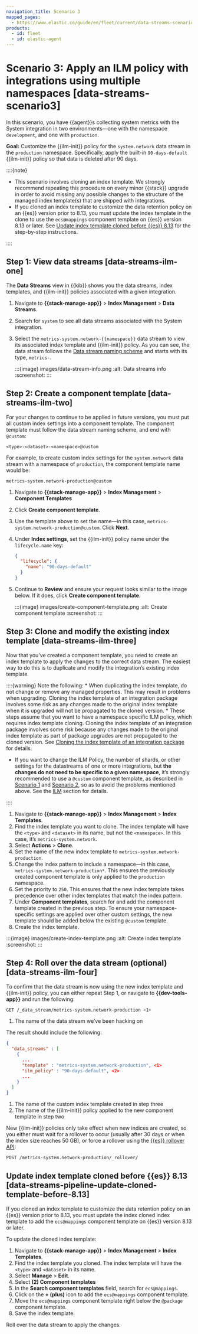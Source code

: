 ```yaml
---
navigation_title: Scenario 3
mapped_pages:
  - https://www.elastic.co/guide/en/fleet/current/data-streams-scenario3.html
products:
  - id: fleet
  - id: elastic-agent
---
```


# Scenario 3: Apply an ILM policy with integrations using multiple namespaces [data-streams-scenario3]


In this scenario, you have {{agent}}s collecting system metrics with the System integration in two environments—​one with the namespace `development`, and one with `production`.

**Goal:** Customize the {{ilm-init}} policy for the `system.network` data stream in the `production` namespace. Specifically, apply the built-in `90-days-default` {{ilm-init}} policy so that data is deleted after 90 days.

::::{note}
* This scenario involves cloning an index template. We strongly recommend repeating this procedure on every minor {{stack}} upgrade in order to avoid missing any possible changes to the structure of the managed index template(s) that are shipped with integrations.
* If you cloned an index template to customize the data retention policy on an {{es}} version prior to 8.13, you must update the index template in the clone to use the `ecs@mappings` component template on {{es}} version 8.13 or later. See [Update index template cloned before {{es}} 8.13](#data-streams-pipeline-update-cloned-template-before-8.13) for the step-by-step instructions.

::::



## Step 1: View data streams [data-streams-ilm-one]

The **Data Streams** view in {{kib}} shows you the data streams, index templates, and {{ilm-init}} policies associated with a given integration.

1. Navigate to **{{stack-manage-app}}** > **Index Management** > **Data Streams**.
2. Search for `system` to see all data streams associated with the System integration.
3. Select the `metrics-system.network-{{namespace}}` data stream to view its associated index template and {{ilm-init}} policy. As you can see, the data stream follows the [Data stream naming scheme](/reference/fleet/data-streams.md#data-streams-naming-scheme) and starts with its type, `metrics-`.

    :::{image} images/data-stream-info.png
    :alt: Data streams info
    :screenshot:
    :::



## Step 2: Create a component template [data-streams-ilm-two]

For your changes to continue to be applied in future versions, you must put all custom index settings into a component template. The component template must follow the data stream naming scheme, and end with `@custom`:

```text
<type>-<dataset>-<namespace>@custom
```

For example, to create custom index settings for the `system.network` data stream with a namespace of `production`, the component template name would be:

```text
metrics-system.network-production@custom
```

1. Navigate to **{{stack-manage-app}}** > **Index Management** > **Component Templates**
2. Click **Create component template**.
3. Use the template above to set the name—​in this case, `metrics-system.network-production@custom`. Click **Next**.
4. Under **Index settings**, set the {{ilm-init}} policy name under the `lifecycle.name` key:

    ```json
    {
      "lifecycle": {
        "name": "90-days-default"
      }
    }
    ```

5. Continue to **Review** and ensure your request looks similar to the image below. If it does, click **Create component template**.

    :::{image} images/create-component-template.png
    :alt: Create component template
    :screenshot:
    :::



## Step 3: Clone and modify the existing index template [data-streams-ilm-three]

Now that you’ve created a component template, you need to create an index template to apply the changes to the correct data stream. The easiest way to do this is to duplicate and modify the integration’s existing index template.

::::{warning}
Note the following: * When duplicating the index template, do not change or remove any managed properties. This may result in problems when upgrading. Cloning the index template of an integration package involves some risk as any changes made to the original index template when it is upgraded will not be propagated to the cloned version. * These steps assume that you want to have a namespace specific ILM policy, which requires index template cloning. Cloning the index template of an integration package involves some risk because any changes made to the original index template as part of package upgrades are not propagated to the cloned version. See [Cloning the index template of an integration package](/reference/fleet/integrations-assets-best-practices.md#assets-restrictions-cloning-index-template) for details.

+ If you want to change the ILM Policy, the number of shards, or other settings for the datastreams of one or more integrations, but **the changes do not need to be specific to a given namespace**, it’s strongly recommended to use a `@custom` component template, as described in [Scenario 1](/reference/fleet/data-streams-scenario1.md) and [Scenario 2](/reference/fleet/data-streams-scenario2.md), so as to avoid the problems mentioned above. See the [ILM](/reference/fleet/data-streams.md#data-streams-ilm) section for details.

::::


1. Navigate to **{{stack-manage-app}}** > **Index Management** > **Index Templates**.
2. Find the index template you want to clone. The index template will have the `<type>` and `<dataset>` in its name, but not the `<namespace>`. In this case, it’s `metrics-system.network`.
3. Select **Actions** > **Clone**.
4. Set the name of the new index template to `metrics-system.network-production`.
5. Change the index pattern to include a namespace—​in this case, `metrics-system.network-production*`. This ensures the previously created component template is only applied to the `production` namespace.
6. Set the priority to `250`. This ensures that the new index template takes precedence over other index templates that match the index pattern.
7. Under **Component templates**, search for and add the component template created in the previous step. To ensure your namespace-specific settings are applied over other custom settings, the new template should be added below the existing `@custom` template.
8. Create the index template.

:::{image} images/create-index-template.png
:alt: Create index template
:screenshot:
:::


## Step 4: Roll over the data stream (optional) [data-streams-ilm-four]

To confirm that the data stream is now using the new index template and {{ilm-init}} policy, you can either repeat Step 1, or navigate to **{{dev-tools-app}}** and run the following:

```bash
GET /_data_stream/metrics-system.network-production <1>
```

1. The name of the data stream we’ve been hacking on


The result should include the following:

```json
{
  "data_streams" : [
    {
      ...
      "template" : "metrics-system.network-production", <1>
      "ilm_policy" : "90-days-default", <2>
      ...
    }
  ]
}
```

1. The name of the custom index template created in step three
2. The name of the {{ilm-init}} policy applied to the new component template in step two


New {{ilm-init}} policies only take effect when new indices are created, so you either must wait for a rollover to occur (usually after 30 days or when the index size reaches 50 GB), or force a rollover using the [{{es}} rollover API](https://www.elastic.co/docs/api/doc/elasticsearch/operation/operation-indices-rollover):

```bash
POST /metrics-system.network-production/_rollover/
```


## Update index template cloned before {{es}} 8.13 [data-streams-pipeline-update-cloned-template-before-8.13]

If you cloned an index template to customize the data retention policy on an {{es}} version prior to 8.13, you must update the index cloned index template to add the `ecs@mappings` component template on {{es}} version 8.13 or later.

To update the cloned index template:

1. Navigate to **{{stack-manage-app}}** > **Index Management** > **Index Templates**.
2. Find the index template you cloned. The index template will have the `<type>` and `<dataset>` in its name.
3. Select **Manage** > **Edit**.
4. Select **(2) Component templates**
5. In the **Search component templates** field, search for `ecs@mappings`.
6. Click on the **+ (plus)** icon to add the `ecs@mappings` component template.
7. Move the `ecs@mappings` component template right below the `@package` component template.
8. Save the index template.

Roll over the data stream to apply the changes.
